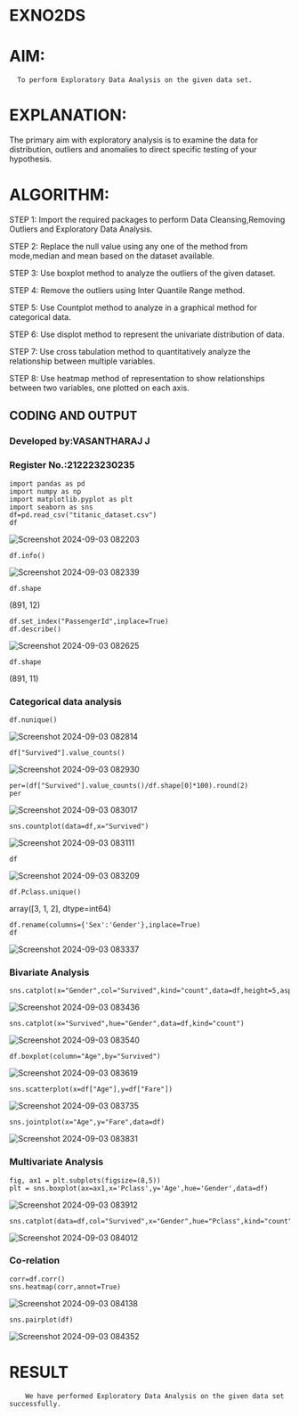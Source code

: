 # EXNO2DS
# AIM:

      To perform Exploratory Data Analysis on the given data set.
      
# EXPLANATION:

  The primary aim with exploratory analysis is to examine the data for distribution, outliers and anomalies to direct specific testing of your hypothesis.
  
# ALGORITHM:

STEP 1: Import the required packages to perform Data Cleansing,Removing Outliers and Exploratory Data Analysis.

STEP 2: Replace the null value using any one of the method from mode,median and mean based on the dataset available.

STEP 3: Use boxplot method to analyze the outliers of the given dataset.

STEP 4: Remove the outliers using Inter Quantile Range method.

STEP 5: Use Countplot method to analyze in a graphical method for categorical data.

STEP 6: Use displot method to represent the univariate distribution of data.

STEP 7: Use cross tabulation method to quantitatively analyze the relationship between multiple variables.

STEP 8: Use heatmap method of representation to show relationships between two variables, one plotted on each axis.

## CODING AND OUTPUT

### Developed by:VASANTHARAJ J
### Register No.:212223230235

~~~
import pandas as pd
import numpy as np
import matplotlib.pyplot as plt
import seaborn as sns 
df=pd.read_csv("titanic_dataset.csv")
df
~~~

![Screenshot 2024-09-03 082203](https://github.com/user-attachments/assets/ec2099a5-cc87-45ac-914e-1fa9d28b413e)

~~~
df.info()
~~~

![Screenshot 2024-09-03 082339](https://github.com/user-attachments/assets/701ae975-c450-4950-9c37-a3d063018b60)

~~~
df.shape
~~~

(891, 12)

~~~
df.set_index("PassengerId",inplace=True)
df.describe()
~~~

![Screenshot 2024-09-03 082625](https://github.com/user-attachments/assets/8ffd8586-fbc8-449e-b863-866ca9d5ee82)

~~~
df.shape
~~~

(891, 11)


### Categorical data analysis
       
~~~
df.nunique()
~~~

![Screenshot 2024-09-03 082814](https://github.com/user-attachments/assets/e8435a22-a168-4650-8347-1cbaa42971bd)

~~~
df["Survived"].value_counts()
~~~

![Screenshot 2024-09-03 082930](https://github.com/user-attachments/assets/501eedff-179a-41f2-9edc-48ef4a2e0ddb)

~~~
per=(df["Survived"].value_counts()/df.shape[0]*100).round(2)
per
~~~

![Screenshot 2024-09-03 083017](https://github.com/user-attachments/assets/14c60dca-d087-49f5-a1c0-f00f3e49666f)

~~~
sns.countplot(data=df,x="Survived")
~~~

![Screenshot 2024-09-03 083111](https://github.com/user-attachments/assets/6081d94c-ca7b-442f-81dc-f63185cab764)

~~~
df
~~~

![Screenshot 2024-09-03 083209](https://github.com/user-attachments/assets/88d1d036-9854-4a95-a9b2-7a3ea71cf585)

~~~
df.Pclass.unique()
~~~

array([3, 1, 2], dtype=int64)

~~~
df.rename(columns={'Sex':'Gender'},inplace=True)
df
~~~

![Screenshot 2024-09-03 083337](https://github.com/user-attachments/assets/8b6e46f2-0568-4b8f-bed5-557ada936974)


### Bivariate Analysis

~~~
sns.catplot(x="Gender",col="Survived",kind="count",data=df,height=5,aspect=.7)
~~~

![Screenshot 2024-09-03 083436](https://github.com/user-attachments/assets/0b5c353a-a86a-4e4c-b85b-bc7577938116)

~~~
sns.catplot(x="Survived",hue="Gender",data=df,kind="count")
~~~

![Screenshot 2024-09-03 083540](https://github.com/user-attachments/assets/47d021f2-1b1d-4e24-a5c4-b51795d20ec2)

~~~
df.boxplot(column="Age",by="Survived")
~~~

![Screenshot 2024-09-03 083619](https://github.com/user-attachments/assets/f60e5924-9587-4c12-8f27-272807ed8e3e)

~~~
sns.scatterplot(x=df["Age"],y=df["Fare"])
~~~

![Screenshot 2024-09-03 083735](https://github.com/user-attachments/assets/c4dd4085-99c6-4ddd-98d8-4d6d90fb05aa)

~~~
sns.jointplot(x="Age",y="Fare",data=df)
~~~

![Screenshot 2024-09-03 083831](https://github.com/user-attachments/assets/a748af80-2ef4-48e2-b6ee-0b94eac18c69)



### Multivariate Analysis

~~~
fig, ax1 = plt.subplots(figsize=(8,5))
plt = sns.boxplot(ax=ax1,x='Pclass',y='Age',hue='Gender',data=df)
~~~

![Screenshot 2024-09-03 083912](https://github.com/user-attachments/assets/7c6d01b2-cdc9-49fa-9599-8a6f9db25912)

~~~
sns.catplot(data=df,col="Survived",x="Gender",hue="Pclass",kind="count")
~~~

![Screenshot 2024-09-03 084012](https://github.com/user-attachments/assets/7836d240-4977-4149-a314-17253648818c)



### Co-relation

~~~
corr=df.corr()
sns.heatmap(corr,annot=True)
~~~

![Screenshot 2024-09-03 084138](https://github.com/user-attachments/assets/59c83d73-b80b-4d8f-bc8f-18bfd31c02a8)

~~~
sns.pairplot(df)
~~~

![Screenshot 2024-09-03 084352](https://github.com/user-attachments/assets/899c16f0-c9cb-46c8-bd7b-568e74de9390)



# RESULT
        We have performed Exploratory Data Analysis on the given data set successfully.
